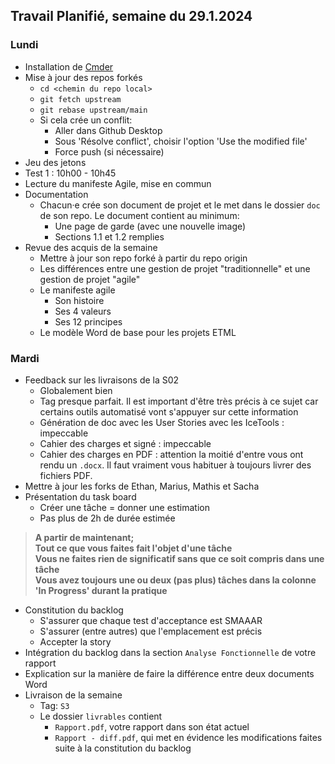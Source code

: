 ## Travail Planifié, semaine du 29.1.2024

### Lundi 

- Installation de [Cmder](https://cmder.app/)
- Mise à jour des repos forkés
  - `cd <chemin du repo local>`
  - `git fetch upstream`
  - `git rebase upstream/main`
  - Si cela crée un conflit:
    - Aller dans Github Desktop
    - Sous 'Résolve conflict', choisir l'option 'Use the modified file'
    - Force push (si nécessaire)
- Jeu des jetons
- Test 1 : 10h00 - 10h45
- Lecture du manifeste Agile, mise en commun
- Documentation
  - Chacun·e crée son document de projet et le met dans le dossier `doc` de son repo. Le document contient au minimum:
    - Une page de garde (avec une nouvelle image)
    - Sections 1.1 et 1.2 remplies
- Revue des acquis de la semaine
  - Mettre à jour son repo forké à partir du repo origin
  - Les différences entre une gestion de projet "traditionnelle" et une gestion de projet "agile"
  - Le manifeste agile
    - Son histoire
    - Ses 4 valeurs
    - Ses 12 principes
  - Le modèle Word de base pour les projets ETML

### Mardi 

- Feedback sur les livraisons de la S02
  - Globalement bien
  - Tag presque parfait. Il est important d'être très précis à ce sujet car certains outils automatisé vont s'appuyer sur cette information
  - Génération de doc avec les User Stories avec les IceTools : impeccable
  - Cahier des charges et signé : impeccable
  - Cahier des charges en PDF : attention la moitié d'entre vous ont rendu un `.docx`. Il faut vraiment vous habituer à toujours livrer des fichiers PDF.
- Mettre à jour les forks de Ethan, Marius, Mathis et Sacha
- Présentation du task board
  - Créer une tâche = donner une estimation
  - Pas plus de 2h de durée estimée

> **A partir de maintenant;**  
> **Tout ce que vous faites fait l'objet d'une tâche**  
> **Vous ne faites rien de significatif sans que ce soit compris dans une tâche**  
> **Vous avez toujours une ou deux (pas plus) tâches dans la colonne 'In Progress' durant la pratique**

- Constitution du backlog
  - S'assurer que chaque test d'acceptance est SMAAAR
  - S'assurer (entre autres) que l'emplacement est précis
  - Accepter la story
- Intégration du backlog dans la section `Analyse Fonctionnelle` de votre rapport
- Explication sur la manière de faire la différence entre deux documents Word
- Livraison de la semaine
  - Tag: `S3` 
  - Le dossier `livrables` contient
    - `Rapport.pdf`, votre rapport dans son état actuel
    - `Rapport - diff.pdf`, qui met en évidence les modifications faites suite à la constitution du backlog
